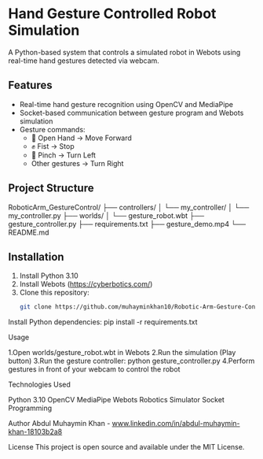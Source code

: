 # Hand Gesture Controlled Robot Simulation

A Python-based system that controls a simulated robot in Webots using real-time hand gestures detected via webcam.

## Features
- Real-time hand gesture recognition using OpenCV and MediaPipe
- Socket-based communication between gesture program and Webots simulation
- Gesture commands: 
  - 👋 Open Hand → Move Forward
  - ✊ Fist → Stop
  - 🤏 Pinch → Turn Left
  - Other gestures → Turn Right
  
## Project Structure
RoboticArm_GestureControl/
├── controllers/
│ └── my_controller/
│ └── my_controller.py
├── worlds/
│ └── gesture_robot.wbt
├── gesture_controller.py
├── requirements.txt
├── gesture_demo.mp4 
└── README.md

## Installation
1. Install Python 3.10
2. Install Webots (https://cyberbotics.com/)
3. Clone this repository:
   ```bash
   git clone https://github.com/muhayminkhan10/Robotic-Arm-Gesture-Control.git

Install Python dependencies:
pip install -r requirements.txt

Usage

1.Open worlds/gesture_robot.wbt in Webots
2.Run the simulation (Play button)
3.Run the gesture controller:
  python gesture_controller.py
4.Perform gestures in front of your webcam to control the robot

Technologies Used

Python 3.10
OpenCV
MediaPipe
Webots Robotics Simulator
Socket Programming

Author
Abdul Muhaymin Khan - www.linkedin.com/in/abdul-muhaymin-khan-18103b2a8

License
This project is open source and available under the MIT License.
